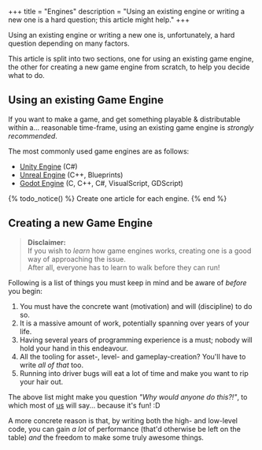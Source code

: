 +++
title = "Engines"
description = "Using an existing engine or writing a new one is a hard question; this article might help."
+++

Using an existing engine or writing a new one is, unfortunately, a hard question depending on many factors.

This article is split into two sections, one for using an existing game engine, the other for creating a new game engine from scratch, to help you decide what to do.

## Using an existing Game Engine

If you want to make a game, and get something playable & distributable within a... reasonable time-frame, using an existing game engine is *strongly recommended*.

The most commonly used game engines are as follows:

- [Unity Engine](https://unity.com/) (C#)
- [Unreal Engine](https://www.unrealengine.com/) (C++, Blueprints)
- [Godot Engine](https://godotengine.org/) (C, C++, C#, VisualScript, GDScript)

{% todo_notice() %} Create one article for each engine. {% end %}

## Creating a new Game Engine

> **Disclaimer:**  
> If you wish to *learn* how game engines works, creating one is a good way of approaching the issue.  
> After all, everyone has to learn to walk before they can run!

Following is a list of things you must keep in mind and be aware of *before* you begin:

1. You must have the concrete want (motivation) and will (discipline) to do so.
2. It is a massive amount of work, potentially spanning over years of your life.
3. Having several years of programming experience is a must; nobody will hold your hand in this endeavour.
4. All the tooling for asset-, level- and gameplay-creation? You'll have to write *all of that* too.
5. Running into driver bugs will eat a lot of time and make you want to rip your hair out.

The above list might make you question *"Why would anyone do this?!"*, to which most of [us](/wiki/community) will say... because it's fun! :D

A more concrete reason is that, by writing both the high- and low-level code, you can gain *a lot* of performance (that'd otherwise be left on the table) *and* the freedom to make some truly awesome things.
